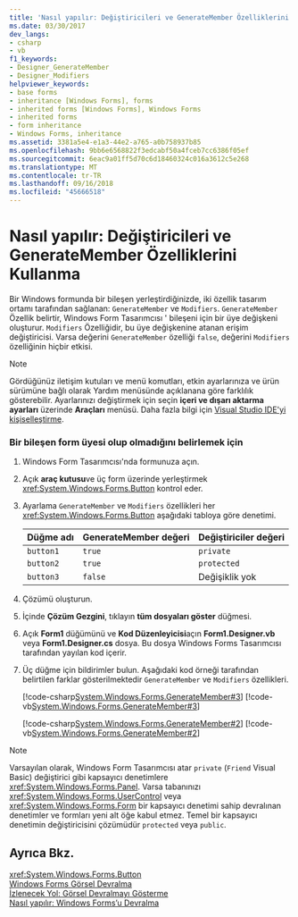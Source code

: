 ```yaml
---
title: 'Nasıl yapılır: Değiştiricileri ve GenerateMember Özelliklerini Kullanma'
ms.date: 03/30/2017
dev_langs:
- csharp
- vb
f1_keywords:
- Designer_GenerateMember
- Designer_Modifiers
helpviewer_keywords:
- base forms
- inheritance [Windows Forms], forms
- inherited forms [Windows Forms], Windows Forms
- inherited forms
- form inheritance
- Windows Forms, inheritance
ms.assetid: 3381a5e4-e1a3-44e2-a765-a0b758937b85
ms.openlocfilehash: 9bb6e6568822f3edcabf50a4fceb7cc6386f05ef
ms.sourcegitcommit: 6eac9a01ff5d70c6d18460324c016a3612c5e268
ms.translationtype: MT
ms.contentlocale: tr-TR
ms.lasthandoff: 09/16/2018
ms.locfileid: "45666518"
---
```

# <a name="how-to-use-the-modifiers-and-generatemember-properties"></a>Nasıl yapılır: Değiştiricileri ve GenerateMember Özelliklerini Kullanma
Bir Windows formunda bir bileşen yerleştirdiğinizde, iki özellik tasarım ortamı tarafından sağlanan: `GenerateMember` ve `Modifiers`. `GenerateMember` Özellik belirtir, Windows Form Tasarımcısı ' bileşeni için bir üye değişkeni oluşturur. `Modifiers` Özelliğidir, bu üye değişkenine atanan erişim değiştiricisi. Varsa değerini `GenerateMember` özelliği `false`, değerini `Modifiers` özelliğinin hiçbir etkisi.  
  
> [!NOTE]
>  Gördüğünüz iletişim kutuları ve menü komutları, etkin ayarlarınıza ve ürün sürümüne bağlı olarak Yardım menüsünde açıklanana göre farklılık gösterebilir. Ayarlarınızı değiştirmek için seçin **içeri ve dışarı aktarma ayarları** üzerinde **Araçları** menüsü. Daha fazla bilgi için [Visual Studio IDE'yi kişiselleştirme](/visualstudio/ide/personalizing-the-visual-studio-ide).  
  
### <a name="to-specify-whether-a-component-is-a-member-of-the-form"></a>Bir bileşen form üyesi olup olmadığını belirlemek için  
  
1.  Windows Form Tasarımcısı'nda formunuza açın.  
  
2.  Açık **araç kutusu**ve üç form üzerinde yerleştirmek <xref:System.Windows.Forms.Button> kontrol eder.  
  
3.  Ayarlama `GenerateMember` ve `Modifiers` özellikleri her <xref:System.Windows.Forms.Button> aşağıdaki tabloya göre denetimi.  
  
    |Düğme adı|GenerateMember değeri|Değiştiriciler değeri|  
    |-----------------|--------------------------|---------------------|  
    |`button1`|`true`|`private`|  
    |`button2`|`true`|`protected`|  
    |`button3`|`false`|Değişiklik yok|  
  
4.  Çözümü oluşturun.  
  
5.  İçinde **Çözüm Gezgini**, tıklayın **tüm dosyaları göster** düğmesi.  
  
6.  Açık **Form1** düğümünü ve **Kod Düzenleyicisi**açın **Form1.Designer.vb** veya **Form1.Designer.cs** dosya. Bu dosya Windows Forms Tasarımcısı tarafından yayılan kod içerir.  
  
7.  Üç düğme için bildirimler bulun. Aşağıdaki kod örneği tarafından belirtilen farklar gösterilmektedir `GenerateMember` ve `Modifiers` özellikleri.  
  
     [!code-csharp[System.Windows.Forms.GenerateMember#3](../../../../samples/snippets/csharp/VS_Snippets_Winforms/System.Windows.Forms.GenerateMember/CS/Form1.cs#3)]
     [!code-vb[System.Windows.Forms.GenerateMember#3](../../../../samples/snippets/visualbasic/VS_Snippets_Winforms/System.Windows.Forms.GenerateMember/VB/Form1.vb#3)]  
  
     [!code-csharp[System.Windows.Forms.GenerateMember#2](../../../../samples/snippets/csharp/VS_Snippets_Winforms/System.Windows.Forms.GenerateMember/CS/Form1.cs#2)]
     [!code-vb[System.Windows.Forms.GenerateMember#2](../../../../samples/snippets/visualbasic/VS_Snippets_Winforms/System.Windows.Forms.GenerateMember/VB/Form1.vb#2)]  
  
> [!NOTE]
>  Varsayılan olarak, Windows Form Tasarımcısı atar `private` (`Friend` Visual Basic) değiştirici gibi kapsayıcı denetimlere <xref:System.Windows.Forms.Panel>. Varsa tabanınızı <xref:System.Windows.Forms.UserControl> veya <xref:System.Windows.Forms.Form> bir kapsayıcı denetimi sahip devralınan denetimler ve formları yeni alt öğe kabul etmez. Temel bir kapsayıcı denetimin değiştiricisini çözümüdür `protected` veya `public`.  
  
## <a name="see-also"></a>Ayrıca Bkz.  
 <xref:System.Windows.Forms.Button>  
 [Windows Forms Görsel Devralma](../../../../docs/framework/winforms/advanced/windows-forms-visual-inheritance.md)  
 [İzlenecek Yol: Görsel Devralmayı Gösterme](../../../../docs/framework/winforms/advanced/walkthrough-demonstrating-visual-inheritance.md)  
 [Nasıl yapılır: Windows Forms’u Devralma](../../../../docs/framework/winforms/advanced/how-to-inherit-windows-forms.md)
